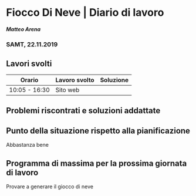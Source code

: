 # Fiocco Di Neve | Diario di lavoro
##### Matteo Arena
### SAMT, 22.11.2019

## Lavori svolti


|Orario        |Lavoro svolto                               |Soluzione|
|--------------|--------------------------------------------|---------|
|10:05 - 16:30| Sito web||


## Problemi riscontrati e soluzioni addattate
## Punto della situazione rispetto alla pianificazione
Abbastanza bene
## Programma di massima per la prossima giornata di lavoro
Provare a generare il giocco di neve